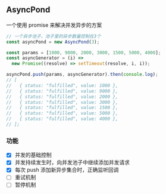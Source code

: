## AsyncPond

一个使用 promise 来解决并发异步的方案

```js
// 一个异步池子，池子里的异步数量控制在3个
const asyncPond = new AsyncPond(3);

const params = [1000, 9000, 2000, 3000, 1500, 5000, 4000];
const asyncGenerator = (i) =>
  new Promise((resolve) => setTimeout(resolve, i, i));

asyncPond.push(params, asyncGenerator).then(console.log);
// [
//   { status: "fulfilled", value: 1000 },
//   { status: "fulfilled", value: 9000 },
//   { status: "fulfilled", value: 2000 },
//   { status: "fulfilled", value: 3000 },
//   { status: "fulfilled", value: 1500 },
//   { status: "fulfilled", value: 5000 },
//   { status: "fulfilled", value: 4000 },
// ];
```

### 功能

- [x] 并发的基础控制
- [x] 并发持续发生时，向并发池子中继续添加并发请求
- [x] 每次 push 添加新异步集合时，正确监听回调
- [ ] 重试机制
- [ ] 暂停机制
